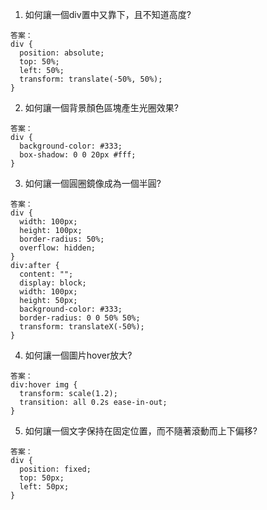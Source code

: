 

1. 如何讓一個div置中又靠下，且不知道高度?

```
答案： 
div {
  position: absolute;
  top: 50%;
  left: 50%;
  transform: translate(-50%, 50%);
}
```

2. 如何讓一個背景顏色區塊產生光圈效果?

```
答案：
div {
  background-color: #333;
  box-shadow: 0 0 20px #fff;
}
```

3. 如何讓一個圓圈鏡像成為一個半圓?

```
答案：
div {
  width: 100px;
  height: 100px;
  border-radius: 50%;
  overflow: hidden;
}
div:after {
  content: "";
  display: block;
  width: 100px;
  height: 50px;
  background-color: #333;
  border-radius: 0 0 50% 50%;
  transform: translateX(-50%);
}
```

4. 如何讓一個圖片hover放大?

```
答案：
div:hover img {
  transform: scale(1.2);
  transition: all 0.2s ease-in-out;
}
```

5. 如何讓一個文字保持在固定位置，而不隨著滾動而上下偏移?

```
答案：
div {
  position: fixed;
  top: 50px;
  left: 50px;
}
```